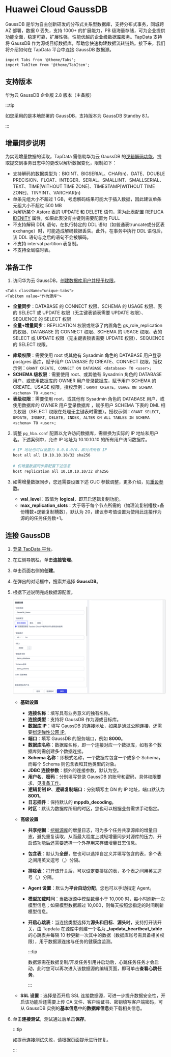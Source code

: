 # Huawei Cloud GaussDB



GaussDB 是华为自主创新研发的分布式关系型数据库，支持分布式事务，同城跨 AZ 部署，数据 0 丢失，支持 1000+ 的扩展能力，PB 级海量存储，可为企业提供功能全面，稳定可靠，扩展性强，性能优越的企业级数据库服务。TapData 支持将 GaussDB 作为源或目标数据库，帮助您快速构建数据流转链路。接下来，我们将介绍如何在 TapData 平台中连接 GaussDB 数据源。

```mdx-code-block
import Tabs from '@theme/Tabs';
import TabItem from '@theme/TabItem';
```

## 支持版本

华为云 GaussDB 企业版 2.8 版本（主备版）

:::tip

如您采用的是本地部署的 GaussDB，支持版本为 GaussDB Standby 8.1。

:::

## 增量同步说明

为实现增量数据的读取，TapData 需借助华为云 GaussDB  的[逻辑解码功能](https://support.huaweicloud.com/intl/zh-cn/centralized-devg-v2-gaussdb/devg_03_1324.html)，提取提交到事务日志中的更改以解析数据变化，限制如下：

- 支持解码的数据类型为：BIGINT、BIGSERIAL、CHAR(n)、DATE、DOUBLE PRECISION、FLOAT、INTEGER、SERIAL、SMALLINT、SMALLSERIAL、TEXT、TIME[WITHOUT TIME ZONE]、TIMESTAMP[WITHOUT TIME ZONE]、TINYINT、VARCHAR(n)
- 单条元组大小不超过 1 GB，考虑解码结果可能大于插入数据，因此建议单条元组大小不超过 500 MB
- 为解析某个 [Astore 表](https://support.huaweicloud.com/intl/zh-cn/fg-gaussdb-cent/gaussdb-48-0126.html)的 UPDATE 和 DELETE 语句，需为此表配置 [REPLICA IDENITY](https://support.huaweicloud.com/intl/zh-cn/centralized-devg-v2-gaussdb/devg_03_0520.html#ZH-CN_TOPIC_0000001496777341__li0149195395816) 属性，如果此表没有主键则需要配置为 FULL
- 不支持解码 DDL 语句，在执行特定的 DDL 语句（如普通表truncate或分区表exchange）时，可能造成解码数据丢失。此外，在事务中执行 DDL 语句后，该 DDL 语句与之后的语句不会被解码。
- 不支持 interval partition 表复制。
- 不支持<span id="prerequisites">全局临时表</span>。

## 准备工作

1. 访问华为云 GaussDB，[创建数据库用户并授予权限](https://support.huaweicloud.com/intl/zh-cn/distributed-devg-v8-gaussdb/gaussdb-12-0022.html)。

```mdx-code-block
<Tabs className="unique-tabs">
<TabItem value="作为源库">
```

* **全量同步**：DATABASE 的 CONNECT 权限、SCHEMA 的 USAGE 权限、表的 SELECT 或 UPDATE 权限（无主键表锁表需要 UPDATE 权限）、SEQUENCE 的 SELECT 权限
* **全量+增量同步**：REPLICATION 权限或继承了内置角色 gs_role_replication 的权限、DATABASE 的 CONNECT 权限、SCHEMA 的 USAGE 权限、表的 SELECT 或 UPDATE 权限（无主键表锁表需要 UPDATE 权限）、SEQUENCE 的 SELECT 权限。

</TabItem>

<TabItem value="作为目标库">

- **库级权限**：需要使用 root 或其他有 Sysadmin 角色的 DATABASE 用户登录 postgres 基库，赋予用户 DATABASE 的 CREATE、CONNECT 权限，授权示例：`GRANT CREATE, CONNECT ON DATABASE <database> TO <user>;`
- **SCHEMA 级权限**：需要使用 root、或其他有 Sysadmin 角色的 DATABASE 用户、或使用数据库的 OWNER 用户登录数据库，赋予用户 SCHEMA 的 CREATE、USAGE 权限，授权示例：`GRANT CREATE, USAGE ON SCHEMA <schema> TO <user>;`
- **表级权限**：需要使用 root、或其他有 Sysadmin 角色的 DATABASE 用户、或使用数据库的 OWNER 用户登录数据库 ，赋予用户 SCHEMA 下表的 DML 相关权限（SELECT 权限在处理无主键表时需要）。授权示例：`GRANT SELECT, UPDATE, INSERT, DELETE, INDEX, ALTER ON ALL TABLES IN SCHEMA <schema> TO <user>;`

</TabItem>
</Tabs>

2. 调整 `pg_hba.conf` 配置以允许访问数据库，需替换为实际的 IP 地址和用户名。下述案例中，允许 IP 地址为 10.10.10.10 的所有用户访问数据库。

   ```bash
   # IP 地址也可以设置为 0.0.0.0/0，即允许所有 IP
   host all all 10.10.10.10/32 sha256
   
   # 仅增量数据同步需配置下述信息
   host replication all 10.10.10.10/32 sha256
   ```

3. 如需增量数据同步，您还需要设置下述 GUC 参数调整，更多介绍，见[重设参数](https://support.huaweicloud.com/intl/zh-cn/centralized-devg-v2-gaussdb/devg_03_0355.html)。

   * **wal_level**：取值为 **logical**，即开启逻辑复制功能。
   * **max_replication_slots**：大于等于每个节点所需的（物理流复制槽数+备份槽数+逻辑复制槽数），默认为 20，建议参考值设置为使用此连接作为源的的任务任务数+1。
   
   

## 连接 GaussDB

1. [登录 TapData 平台](../../user-guide/log-in.md)。

2. 在左侧导航栏，单击**连接管理**。

3. 单击页面右侧的**创建**。

4. 在弹出的对话框中，搜索并选择 **GaussDB**。

5. 根据下述说明完成数据源配置。

   ![GaussDB](../../images/gaussdb_connection_setting.png)

   * **基础设置**

     * **连接名称**：填写具有业务意义的独有名称。
     * **连接类型**：支持将 GaussDB 作为源或目标库。
     * **数据库 IP**：填写 GaussDB 的连接地址，如果是通过公网连接，还需要[绑定弹性公网 IP](https://support.huaweicloud.com/intl/zh-cn/usermanual-gaussdb/gaussdb_01_160.html)。
     * **端口**：填写 GaussDB 的服务端口，例如 **8000**。
     * **数据库名称**：数据库名称，即一个连接对应一个数据库，如有多个数据库则需创建多个数据连接。
     * **Schema 名称**：即模式名称，一个数据库包含一个或多个 Schema，而每个 Schema 则包含表和其他类型的对象。
     * **JDBC 连接参数**：额外的连接参数，默认为空。
     * **用户名**、**密码**：分别填写登录 GaussDB 的账号和密码，具体权限要求，见[准备工作](#prerequisites)。
     * **逻辑复制 IP**、**逻辑复制端口**：分别填写主 DN 的 IP 地址，端口默认为 **8001**。
     * **日志插件**：保持默认的 **mppdb_decoding**。
     * **时区**：默认为数据库所用的时区，您也可以根据业务需求手动指定。

   * **高级设置**

     * **共享挖掘**：[挖掘源库](../../user-guide/advanced-settings/share-mining.md)的增量日志，可为多个任务共享源库的增量日志，避免重复读取，从而最大程度上减轻增量同步对源库的压力，开启该功能后还需要选择一个外存用来存储增量日志信息。

     * **包含表**：默认为**全部**，您也可以选择自定义并填写包含的表，多个表之间用英文逗号（,）分隔。

     * **排除表**：打开该开关后，可以设定要排除的表，多个表之间用英文逗号（,）分隔。

     * **Agent 设置**：默认为**平台自动分配**，您也可以手动指定 Agent。

     * **模型加载时间**：当数据源中模型数量小于 10,000 时，每小时刷新一次模型信息；如果模型数据超过 10,000，则每天按照您指定的时间刷新模型信息。

     * **开启心跳表**：当连接类型选择为**源头和目标**、**源头**时，支持打开该开关，由 Tapdata 在源库中创建一个名为 **_tapdata_heartbeat_table** 的心跳表并每隔 10 秒更新一次其中的数据（数据库账号需具备相关权限），用于数据源连接与任务的健康度监测。

       :::tip

       数据源需在数据复制/开发任务引用并启动后，心跳任务任务才会启动，此时您可以再次进入该数据源的编辑页面，即可单击**查看心跳任务**。

       :::

   * **SSL 设置**：选择是否开启 SSL 连接数据源，可进一步提升数据安全性，开启该功能后还需要上传 CA 文件、客户端证书、密钥填写客户端密码，可从 GaussDB 实例的**基本信息**中的**数据库信息**处下载相关信息。

6. 单击**连接测试**，测试通过后单击**保存**。

   :::tip

   如提示连接测试失败，请根据页面提示进行修复。

   :::